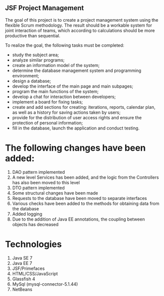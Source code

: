 ## JSF Project Management

The goal of this project is to create a project management system using the flexible Scrum methodology. The result should be a workable system for joint interaction of teams, which according to calculations should be more productive than sequential.

To realize the goal, the following tasks must be completed:
- study the subject area;
- analyze similar programs;
- create an information model of the system;
- determine the database management system and programming environment;
- design a database;
- develop the interface of the main page and main subpages;
- program the main functions of the system;
- develop a chat for interaction between developers;
- implement a board for fixing tasks;
- create and add sections for creating: iterations, reports, calendar plan, as well as a history for saving actions taken by users;
- provide for the distribution of user access rights and ensure the protection of personal information;
- fill in the database, launch the application and conduct testing.


# The following changes have been added:

1. DAO pattern implemented
2. A new level Services has been added, and the logic from the Controllers has also been moved to this level
3. DTO pattern implemented
4. Some structural changes have been made
5. Requests to the database have been moved to separate interfaces
6. Various checks have been added to the methods for obtaining data from the database
7. Added logging
8. Due to the addition of Java EE annotations, the coupling between objects has decreased


# Technologies

1. Java SE 7
2. Java EE 7
3. JSF/Primefaces
4. HTML/CSS/JavaScript
5. Glassfish 4
6. MySql (mysql-connector-5.1.44)
7. NetBeans
